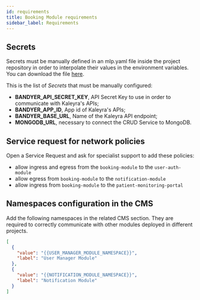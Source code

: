 ```yaml
---
id: requirements
title: Booking Module requirements
sidebar_label: Requirements
---
```


<!--
WARNING: this file was automatically generated by Mia-Platform Doc Aggregator.
DO NOT MODIFY IT BY HAND.
Instead, modify the source file and run the aggregator to regenerate this file.
-->

## Secrets

Secrets must be manually defined in an mlp.yaml file inside the project repository in order to interpolate their values in the environment variables. You can download the file <a download target="_blank" href="/docs_files_to_download/booking-module/booking-module/mlp.yaml">here</a>.

This is the list of *Secrets* that must be manually configured:

- **BANDYER_API_SECRET_KEY**, API Secret Key to use in order to communicate with Kaleyra's APIs;
- **BANDYER_APP_ID**, App id of Kaleyra's APIs;
- **BANDYER_BASE_URL**, Name of the Kaleyra API endpoint;
- **MONGODB_URL**, necessary to connect the CRUD Service to MongoDB.

## Service request for network policies

Open a Service Request and ask for specialist support to add these policies:

- allow ingress and egress from the `booking-module` to the `user-auth-module`
- allow egress from `booking-module` to the `notification-module`
- allow ingress from `booking-module` to the `patient-monitoring-portal`

## Namespaces configuration in the CMS

Add the following namespaces in the related CMS section. They are required to correctly communicate with other modules deployed in different projects.

```json
[
  {
    "value": "{{USER_MANAGER_MODULE_NAMESPACE}}",
    "label": "User Manager Module"
  },
  {
    "value": "{{NOTIFICATION_MODULE_NAMESPACE}}",
    "label": "Notification Module"
  }
]
```
